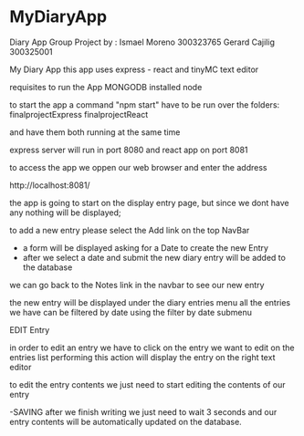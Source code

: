 # MyDiaryApp
Diary App
Group Project by : 
Ismael Moreno 300323765
Gerard Cajilig 300325001

My Diary App
this app uses express - react and tinyMC text editor

requisites to run the App
MONGODB installed
node 

to start the app a command "npm start" have to be run over the folders: 
finalprojectExpress
finalprojectReact

and have them both running at the same time 

express server will run in port 8080
and react app on port 8081

to access the app we oppen our web browser and enter the address

http://localhost:8081/

the app is going to start on the display entry page, but since we dont have any nothing will be displayed;

to add a new entry please select the Add link on the top NavBar
 - a form will be displayed asking for a Date to create the new Entry
 - after we select a date and submit the new diary entry will be added to the database

 we can go back to the Notes link in the navbar to see our new entry

 the new entry will be displayed under the diary entries menu
 all the entries we have can be filtered by date using the filter by date submenu

 
 EDIT Entry

 in order to edit an entry we have to click on the entry we want to edit on the entries list
 performing this action will display the entry on the right text editor


 to edit the entry contents we just need to start editing the contents of our entry 

 -SAVING  after we finish writing we just need to wait 3 seconds and our entry contents will be automatically updated on the database.



